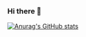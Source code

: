 ### Hi there 👋
[![Anurag's GitHub stats](https://github-readme-stats.vercel.app/api?username=l-raouf&theme=prussian&count_private=true)](https://github.com/anuraghazra/github-readme-stats)

<!--
**l-raouf/l-raouf** is a ✨ _special_ ✨ repository because its `README.md` (this file) appears on your GitHub profile.

Here are some ideas to get you started:

- 🔭 I’m currently working on ...
- 🌱 I’m currently learning ...
- 👯 I’m looking to collaborate on ...
- 🤔 I’m looking for help with ...
- 💬 Ask me about ...
- 📫 How to reach me: ...
- 😄 Pronouns: ...
- ⚡ Fun fact: ...
-->
